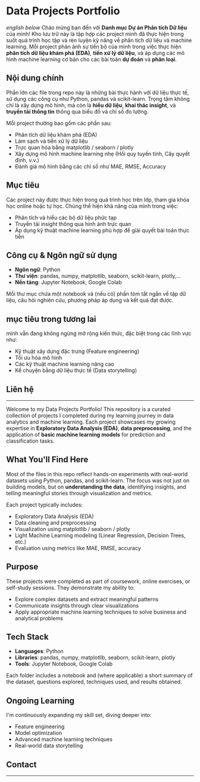 # Data Projects Portfolio
*english below*
Chào mừng bạn đến với **Danh mục Dự án Phân tích Dữ liệu** của mình!
Kho lưu trữ này là tập hợp các project mình đã thực hiện trong suốt quá trình học tập và rèn luyện kỹ năng về phân tích dữ liệu và machine learning. Mỗi project phản ánh sự tiến bộ của mình trong việc thực hiện **phân tích dữ liệu khám phá (EDA)**, **tiền xử lý dữ liệu**, và áp dụng các mô hình machine learning cơ bản cho các bài toán **dự đoán** và **phân loại**.

## Nội dung chính

Phần lớn các file trong repo này là những bài thực hành với dữ liệu thực tế, sử dụng các công cụ như Python, pandas và scikit-learn.
Trọng tâm không chỉ là xây dựng mô hình, mà còn là **hiểu dữ liệu**, **khai thác insight**, và **truyền tải thông tin** thông qua biểu đồ và chỉ số đo lường.

Mỗi project thường bao gồm các phần sau:

* Phân tích dữ liệu khám phá (EDA)
* Làm sạch và tiền xử lý dữ liệu
* Trực quan hóa bằng matplotlib / seaborn / plotly
* Xây dựng mô hình machine learning nhẹ (Hồi quy tuyến tính, Cây quyết định, v.v.)
* Đánh giá mô hình bằng các chỉ số như MAE, RMSE, Accuracy

## Mục tiêu

Các project này được thực hiện trong quá trình học trên lớp, tham gia khóa học online hoặc tự học.
Chúng thể hiện khả năng của mình trong việc:

* Phân tích và hiểu các bộ dữ liệu phức tạp
* Truyền tải insight thông qua hình ảnh trực quan
* Áp dụng kỹ thuật machine learning phù hợp để giải quyết bài toán thực tiễn

## Công cụ & Ngôn ngữ sử dụng

* **Ngôn ngữ**: Python
* **Thư viện**: pandas, numpy, matplotlib, seaborn, scikit-learn, plotly,...
* **Nền tảng**: Jupyter Notebook, Google Colab

Mỗi thư mục chứa một notebook và (nếu có) phần tóm tắt ngắn về tập dữ liệu, câu hỏi nghiên cứu, phương pháp áp dụng và kết quả đạt được.

## mục tiêu trong tương lai

mình vẫn đang không ngừng mở rộng kiến thức, đặc biệt trong các lĩnh vực như:

* Kỹ thuật xây dựng đặc trưng (Feature engineering)
* Tối ưu hóa mô hình
* Các kỹ thuật machine learning nâng cao
* Kể chuyện bằng dữ liệu thực tế (Data storytelling)

##  Liên hệ

----


Welcome to my Data Projects Portfolio!
This repository is a curated collection of projects I completed during my learning journey in data analytics and machine learning. Each project showcases my growing expertise in **Exploratory Data Analysis (EDA)**, **data preprocessing**, and the application of **basic machine learning models** for prediction and classification tasks.

##  What You'll Find Here

Most of the files in this repo reflect hands-on experiments with real-world datasets using Python, pandas, and scikit-learn. The focus was not just on building models, but on **understanding the data**, identifying insights, and telling meaningful stories through visualization and metrics.

Each project typically includes:

* Exploratory Data Analysis (EDA)
* Data cleaning and preprocessing
* Visualization using matplotlib / seaborn / plotly
* Light Machine Learning modeling (Linear Regression, Decision Trees, etc.)
* Evaluation using metrics like MAE, RMSE, accuracy

## Purpose

These projects were completed as part of coursework, online exercises, or self-study sessions.
They demonstrate my ability to:

* Explore complex datasets and extract meaningful patterns
* Communicate insights through clear visualizations
* Apply appropriate machine learning techniques to solve business and analytical problems

## Tech Stack

* **Languages**: Python
* **Libraries**: pandas, numpy, matplotlib, seaborn, scikit-learn, plotly
* **Tools**: Jupyter Notebook, Google Colab


Each folder includes a notebook and (where applicable) a short summary of the dataset, questions explored, techniques used, and results obtained.

## Ongoing Learning

I'm continuously expanding my skill set, diving deeper into:

* Feature engineering
* Model optimization
* Advanced machine learning techniques
* Real-world data storytelling

## Contact

---
